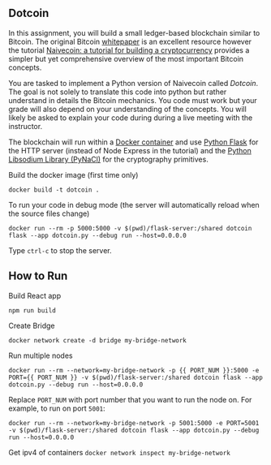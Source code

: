 Dotcoin
-----

In this assignment, you will build a small ledger-based blockchain similar to Bitcoin. The original Bitcoin [whitepaper](https://Bitcoin.org/Bitcoin.pdf) is an excellent resource however the tutorial [Naivecoin: a tutorial for building a cryptocurrency](https://lhartikk.github.io/) provides a simpler but yet comprehensive overview of the most important Bitcoin concepts.

You are tasked to implement a Python version of Naivecoin called *Dotcoin*. The goal is not solely to translate this code into python but rather understand in details the Bitcoin mechanics. You code must work but your grade will also depend on your understanding of the concepts. You will likely be asked to explain your code during during a live meeting with the instructor. 

The blockchain will run within a [Docker container](https://thierrysans.me/CSCD27/doc/docker/) and use [Python Flask](https://palletsprojects.com/p/flask/) for the HTTP server (instead of Node Express in the tutorial) and the [Python Libsodium Library (PyNaCl)](https://pynacl.readthedocs.io/en/latest/) for the cryptography primitives.

Build the docker image (first time only)

```
docker build -t dotcoin .
```

To run your code in debug mode (the server will automatically reload when the source files change)

```
docker run --rm -p 5000:5000 -v $(pwd)/flask-server:/shared dotcoin flask --app dotcoin.py --debug run --host=0.0.0.0
```

Type `ctrl-c` to stop the server. 

How to Run
-----
Build React app
```
npm run build
```

Create Bridge
```
docker network create -d bridge my-bridge-network
```

Run multiple nodes
```
docker run --rm --network=my-bridge-network -p {{ PORT_NUM }}:5000 -e PORT={{ PORT_NUM }} -v $(pwd)/flask-server:/shared dotcoin flask --app dotcoin.py --debug run --host=0.0.0.0
```
Replace `PORT_NUM` with port number that you want to run the node on. For example, to run on port `5001`: 
```
docker run --rm --network=my-bridge-network -p 5001:5000 -e PORT=5001 -v $(pwd)/flask-server:/shared dotcoin flask --app dotcoin.py --debug run --host=0.0.0.0
```

Get ipv4 of containers
```docker network inspect my-bridge-network```